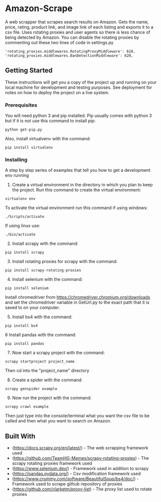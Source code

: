 # Amazon-Scrape
A web scrapper that scrapes search results on Amazon. Gets the name, price, rating, product link, and image link of each listing and exports it to a csv file. Uses rotating proxies and user agents so there is less chance of being detected by Amazon. You can disable the rotating proxies by commenting out these two lines of code in settings.py

```
'rotating_proxies.middlewares.RotatingProxyMiddleware': 610,
'rotating_proxies.middlewares.BanDetectionMiddleware': 620,
```

## Getting Started

These instructions will get you a copy of the project up and running on your local machine for development and testing purposes. See deployment for notes on how to deploy the project on a live system.

### Prerequisites

You will need python 3 and pip installed. Pip usually comes with python 3 but if it is not use this command to install pip:

```
python get-pip.py
```
Also, install virtualvenv with the command:
```
pip install virtualenv
```

### Installing

A step by step series of examples that tell you how to get a development env running

1. Create a virtual environment in the directory in which you plan to keep the project. Run this command to create the virtual environment:
```
virtualenv env
```
  To activate the virtual environment run this command if using windows:
```
./Scripts/activate
```
  If using linux use:
```
./bin/activate
```
2. Install scrapy with the command:
```
pip install scrapy
```
3. Install rotating proxies for scrapy with the command:
```
pip install scrapy-rotating-proxies
```
4. Install selenium with the command:
```
pip install selenium
```
   Install chromedriver from https://chromedriver.chromium.org/downloads and set the chromedriver variable in GetUrl.py to the exact path that it is saved to on your computer.
   
5. Install bs4 with the command:
```
pip install bs4
```
6 Install pandas with the command:
```
pip install pandas
```
7. Now start a scrapy project with the command:
```
scrapy startproject project_name
```
   Then cd into the "project_name" directory
   
8. Create a spider with the command:
```
scrapy genspider example
```
9. Now run the project with the command:
```
scrapy crawl example
```
   Then just type into the console/terminal what you want the csv file to be called and then what you want to search on Amazon.
   

## Built With

* (https://docs.scrapy.org/en/latest/) - The web scrapping framework used
* (https://github.com/TeamHG-Memex/scrapy-rotating-proxies) - The scrapy rotating proxies framework used
* (https://www.selenium.dev/) - Framework used in addition to scrapy
* (https://pandas.pydata.org/) - Csv modification framework used
* (https://www.crummy.com/software/BeautifulSoup/bs4/doc/) - Framework used to scrape github repository of proxies
* (https://github.com/clarketm/proxy-list) - The proxy list used to rotate proxies


